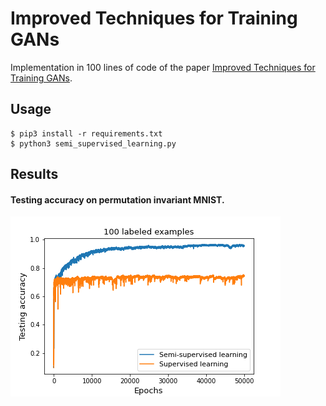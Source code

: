 # Improved Techniques for Training GANs

Implementation in 100 lines of code of the paper [Improved Techniques for Training GANs](https://arxiv.org/abs/1606.03498).

## Usage

```commandline
$ pip3 install -r requirements.txt
$ python3 semi_supervised_learning.py
```

## Results

#### Testing accuracy on permutation invariant MNIST. 
![](Imgs/permutation_invariant_MNIST.png)

